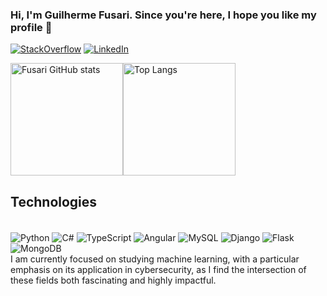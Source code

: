 ### Hi, I'm Guilherme Fusari. Since you're here, I hope you like my profile 👋
[![StackOverflow](https://img.shields.io/badge/Stack_Overflow-FE7A16?style=for-the-badge&logo=stack-overflow&logoColor=white)](https://stackoverflow.com/users/21293988/guilherme-dias-fusari)
[![LinkedIn](https://img.shields.io/badge/LinkedIn-0077B5?style=for-the-badge&logo=linkedin&logoColor=white)](https://www.linkedin.com/in/guilherme-fusari133/)

<div style="display: flex; align-items: center;"><br/>
  <img src="https://github-readme-stats.vercel.app/api?username=GuilhermeFusari&include_all_commits=false&theme=dracula" alt="Fusari GitHub stats" height="180" />
  <img src="https://github-readme-stats.vercel.app/api/top-langs/?username=GuilhermeFusari&layout=donut" alt="Top Langs" height="180" />
</div>




## Technologies
<div style = "display: inline-block"><br/>
  <img align= "center" alt = "Python "src= "https://img.shields.io/badge/Python-3776AB?style=for-the-badge&logo=python&logoColor=white"/>
  <img align= "center" alt = "C# "src= "https://img.shields.io/badge/C%23-239120?style=for-the-badge&logo=c-sharp&logoColor=white"/>
  <img align= "center" alt = "TypeScript "src= "https://img.shields.io/badge/TypeScript-007ACC?style=for-the-badge&logo=typescript&logoColor=white"/>
  <img align= "center" alt = "Angular "src= "https://img.shields.io/badge/Angular-DD0031?style=for-the-badge&logo=angular&logoColor=white"/>
  <img align= "center" alt = "MySQL "src= "https://img.shields.io/badge/MySQL-00000F?style=for-the-badge&logo=mysql&logoColor=white"/>
  <img align= "center" alt = "Django "src= "https://img.shields.io/badge/Django-092E20?style=for-the-badge&logo=django&logoColor=white"/>
  <img align= "center" alt = "Flask "src= "https://img.shields.io/badge/Flask-000000?style=for-the-badge&logo=flask&logoColor=white"/>
  <img align= "center" alt = "MongoDB "src= "https://img.shields.io/badge/MongoDB-4EA94B?style=for-the-badge&logo=mongodb&logoColor=white"/>
</div><br/>
I am currently focused on studying machine learning, with a particular emphasis on its application in cybersecurity, as I find the intersection of these fields both fascinating and highly impactful.

